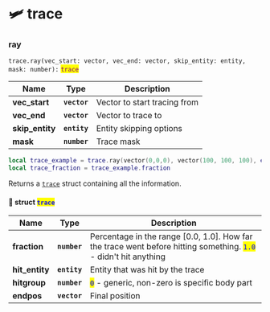 # 🛩 trace

### ray

`trace.ray(vec_start: vector, vec_end: vector, skip_entity: entity, mask: number):` <mark style="color:purple;">`trace`</mark>

| Name             | Type         | Description                  |
| ---------------- | ------------ | ---------------------------- |
| **vec\_start**   | **`vector`** | Vector to start tracing from |
| **vec\_end**     | **`vector`** | Vector to trace to           |
| **skip\_entity** | **`entity`** | Entity skipping options      |
| **mask**         | **`number`** | Trace mask                   |

```lua
local trace_example = trace.ray(vector(0,0,0), vector(100, 100, 100), entity.get_local(), 0xFFFFFFFF)
local trace_fraction = trace_example.fraction
```

Returns a [`trace`](trace.md#struct-trace) struct containing all the information.

#### 🔗 struct <mark style="color:blue;">`trace`</mark>

| Name            | Type         | Description                                                                                                                                        |
| --------------- | ------------ | -------------------------------------------------------------------------------------------------------------------------------------------------- |
| **fraction**    | **`number`** | Percentage in the range \[0.0, 1.0]. How far the trace went before hitting something. <mark style="color:blue;">`1.0`</mark> - didn't hit anything |
| **hit\_entity** | **`entity`** | Entity that was hit by the trace                                                                                                                   |
| **hitgroup**    | **`number`** | <mark style="color:blue;">`0`</mark> - generic, non-zero is specific body part                                                                     |
| **endpos**      | **`vector`** | Final position                                                                                                                                     |
